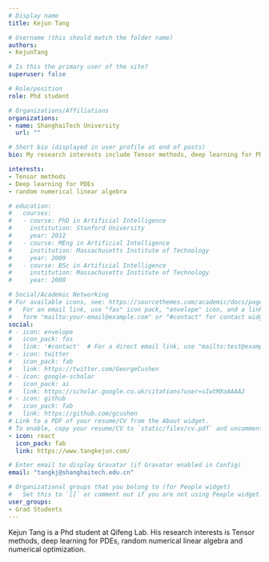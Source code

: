 ```yaml
---
# Display name
title: Kejun Tang

# Username (this should match the folder name)
authors:
- KejunTang

# Is this the primary user of the site?
superuser: false

# Role/position
role: Phd student

# Organizations/Affiliations
organizations:
- name: ShanghaiTech University
  url: ""

# Short bio (displayed in user profile at end of posts)
bio: My research interests include Tensor methods, deep learning for PDEs, random numerical linear algebra and numerical optimization.

interests:
- Tensor methods
- Deep learning for PDEs
- random numerical linear algebra

# education:
#   courses:
#   - course: PhD in Artificial Intelligence
#     institution: Stanford University
#     year: 2012
#   - course: MEng in Artificial Intelligence
#     institution: Massachusetts Institute of Technology
#     year: 2009
#   - course: BSc in Artificial Intelligence
#     institution: Massachusetts Institute of Technology
#     year: 2008

# Social/Academic Networking
# For available icons, see: https://sourcethemes.com/academic/docs/page-builder/#icons
#   For an email link, use "fas" icon pack, "envelope" icon, and a link in the
#   form "mailto:your-email@example.com" or "#contact" for contact widget.
social:
# - icon: envelope
#   icon_pack: fas
#   link: '#contact'  # For a direct email link, use "mailto:test@example.org".
# - icon: twitter
#   icon_pack: fab
#   link: https://twitter.com/GeorgeCushen
# - icon: google-scholar
#   icon_pack: ai
#   link: https://scholar.google.co.uk/citations?user=sIwtMXoAAAAJ
# - icon: github
#   icon_pack: fab
#   link: https://github.com/gcushen
# Link to a PDF of your resume/CV from the About widget.
# To enable, copy your resume/CV to `static/files/cv.pdf` and uncomment the lines below.
- icon: react
  icon_pack: fab
  link: https://www.tangkejun.com/

# Enter email to display Gravatar (if Gravatar enabled in Config)
email: "tangkj@shanghaitech.edu.cn"

# Organizational groups that you belong to (for People widget)
#   Set this to `[]` or comment out if you are not using People widget.
user_groups:
- Grad Students
---
```


Kejun Tang is a Phd student at Qifeng Lab. His research interests is Tensor methods, deep learning for PDEs, random numerical linear algebra and numerical optimization.
